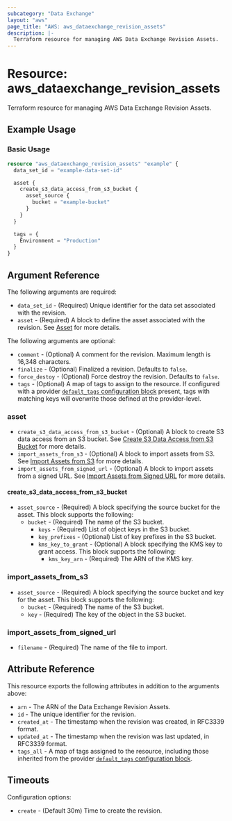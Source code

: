 ```yaml
---
subcategory: "Data Exchange"
layout: "aws"
page_title: "AWS: aws_dataexchange_revision_assets"
description: |-
  Terraform resource for managing AWS Data Exchange Revision Assets.
---
```


# Resource: aws_dataexchange_revision_assets

Terraform resource for managing AWS Data Exchange Revision Assets.

## Example Usage

### Basic Usage

```terraform
resource "aws_dataexchange_revision_assets" "example" {
  data_set_id = "example-data-set-id"

  asset {
    create_s3_data_access_from_s3_bucket {
      asset_source {
        bucket = "example-bucket"
      }
    }
  }

  tags = {
    Environment = "Production"
  }
}
```

## Argument Reference

The following arguments are required:

* `data_set_id` - (Required) Unique identifier for the data set associated with the revision.
* `asset` - (Required) A block to define the asset associated with the revision. See [Asset](#asset) for more details.

The following arguments are optional:

* `comment` - (Optional) A comment for the revision. Maximum length is 16,348 characters.
* `finalize` - (Optional) Finalized a revision. Defaults to `false`.
* `force_destoy` - (Optional) Force destroy the revision. Defaults to `false`.
* `tags` - (Optional) A map of tags to assign to the resource. If configured with a provider [`default_tags` configuration block](https://registry.terraform.io/providers/hashicorp/aws/latest/docs#default_tags-configuration-block) present, tags with matching keys will overwrite those defined at the provider-level.

### asset

* `create_s3_data_access_from_s3_bucket` - (Optional) A block to create S3 data access from an S3 bucket. See [Create S3 Data Access from S3 Bucket](#create_s3_data_access_from_s3_bucket) for more details.
* `import_assets_from_s3` - (Optional) A block to import assets from S3. See [Import Assets from S3](#import_assets_from_s3) for more details.
* `import_assets_from_signed_url` - (Optional) A block to import assets from a signed URL. See [Import Assets from Signed URL](#import_assets_from_signed_url) for more details.

#### create_s3_data_access_from_s3_bucket

* `asset_source` - (Required) A block specifying the source bucket for the asset. This block supports the following:
    * `bucket` - (Required) The name of the S3 bucket.
        * `keys` - (Required) List of object keys in the S3 bucket.
        * `key_prefixes` - (Optional) List of key prefixes in the S3 bucket.
        * `kms_key_to_grant` - (Optional) A block specifying the KMS key to grant access. This block supports the following:
            * `kms_key_arn` - (Required) The ARN of the KMS key.

### import_assets_from_s3

* `asset_source` - (Required) A block specifying the source bucket and key for the asset. This block supports the following:
    * `bucket` - (Required) The name of the S3 bucket.
    * `key` - (Required) The key of the object in the S3 bucket.

### import_assets_from_signed_url

* `filename` - (Required) The name of the file to import.

## Attribute Reference

This resource exports the following attributes in addition to the arguments above:

* `arn` - The ARN of the Data Exchange Revision Assets.
* `id` - The unique identifier for the revision.
* `created_at` - The timestamp when the revision was created, in RFC3339 format.
* `updated_at` - The timestamp when the revision was last updated, in RFC3339 format.
* `tags_all` - A map of tags assigned to the resource, including those inherited from the provider [`default_tags` configuration block](https://registry.terraform.io/providers/hashicorp/aws/latest/docs#default_tags-configuration-block).

## Timeouts

Configuration options:

* `create` - (Default 30m) Time to create the revision.
